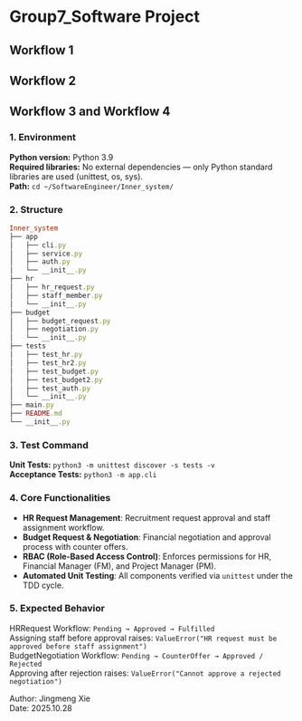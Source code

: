 # Group7_Software Project
## Workflow 1

## Workflow 2

## Workflow 3 and Workflow 4
### 1. Environment
**Python version:** Python 3.9  
**Required libraries:**
No external dependencies — only Python standard libraries are used (unittest, os, sys).  
**Path:** `cd ~/SoftwareEngineer/Inner_system/`  

### 2. Structure
```ruby
Inner_system
├── app
│   ├── cli.py
│   ├── service.py
│   ├── auth.py
│   └── __init__.py
├── hr
│   ├── hr_request.py
│   ├── staff_member.py
│   └── __init__.py
├── budget
│   ├── budget_request.py
│   ├── negotiation.py
│   └── __init__.py
├── tests
│   ├── test_hr.py
│   ├── test_hr2.py
│   ├── test_budget.py
│   ├── test_budget2.py
│   ├── test_auth.py
│   └── __init__.py
├── main.py
├── README.md
└── __init__.py
```

### 3. Test Command
**Unit Tests:** `python3 -m unittest discover -s tests -v`  
**Acceptance Tests:** `python3 -m app.cli`

### 4. Core Functionalities
- **HR Request Management**: Recruitment request approval and staff assignment workflow.  
- **Budget Request & Negotiation**: Financial negotiation and approval process with counter offers.  
- **RBAC (Role-Based Access Control)**: Enforces permissions for HR, Financial Manager (FM), and Project Manager (PM).  
- **Automated Unit Testing**: All components verified via `unittest` under the TDD cycle.  

### 5. Expected Behavior
HRRequest Workflow: `Pending → Approved → Fulfilled`  
Assigning staff before approval raises: `ValueError("HR request must be approved before staff assignment")`  
BudgetNegotiation Workflow: `Pending → CounterOffer → Approved / Rejected`  
Approving after rejection raises: `ValueError("Cannot approve a rejected negotiation")`  

Author: Jingmeng Xie  
Date: 2025.10.28  


